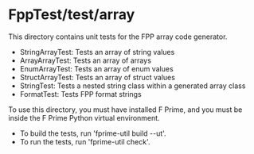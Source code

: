 # FppTest/test/array

This directory contains unit tests for the FPP array code generator.

* StringArrayTest: Tests an array of string values
* ArrayArrayTest: Tests an array of arrays
* EnumArrayTest: Tests an array of enum values
* StructArrayTest: Tests an array of struct values
* StringTest: Tests a nested string class within a generated array class
* FormatTest: Tests FPP format strings

To use this directory, you must have installed F Prime, and you must be inside 
the F Prime Python virtual environment.

* To build the tests, run 'fprime-util build --ut'.
* To run the tests, run 'fprime-util check'.

